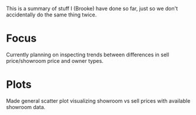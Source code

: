 This is a summary of stuff I (Brooke) have done so far, just so we don't accidentally do the same thing twice.

# Focus
Currently planning on inspecting trends between differences in sell price/showroom price and owner types.

# Plots
Made general scatter plot visualizing showroom vs sell prices with available showroom data.
